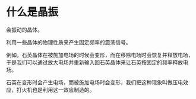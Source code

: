 # 什么是晶振
会振动的晶体。

利用一些晶体的物理性质来产生固定频率的震荡信号。

例如，石英晶体在被施加电场的时候会变形，而在移除电场时会恢复并释放电场，于是我们可以通过放大电场并重新输入回石英晶体来让石英按固定的频率释放电场。

石英在变形时会产生电场，而被施加电场时会变形，我们把这种现象叫做压电效应，打火机也是利用这一效应制造的。
